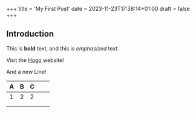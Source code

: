 +++
title = 'My First Post'
date = 2023-11-23T17:38:14+01:00
draft = false
+++
## Introduction

This is **bold** text, and this is *emphasized* text.

Visit the [Hugo](https://gohugo.io) website!


And a new Line!

| A | B | C |   |   |
|---|---|---|---|---|
| 1 | 2 | 2 |   |   |
|   |   |   |   |   |
|   |   |   |   |   |